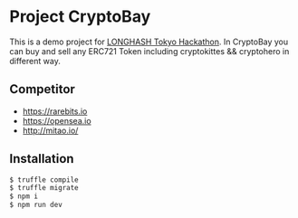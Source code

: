 # Project CryptoBay

This is a demo project for [LONGHASH Tokyo Hackathon](https://www.hackx.org/competitions/longhash).
In CryptoBay you can buy and sell any ERC721 Token including cryptokittes && cryptohero in different way.

## Competitor
* https://rarebits.io
* https://opensea.io
* http://mitao.io/

## Installation

```sh
$ truffle compile
$ truffle migrate
$ npm i
$ npm run dev
```
